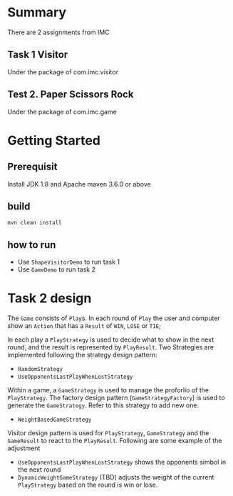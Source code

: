 # Summary
There are 2 assignments from IMC

## Task 1 Visitor
Under the package of com.imc.visitor

## Test 2. Paper Scissors Rock
Under the package of com.imc.game


# Getting Started
## Prerequisit
Install JDK 1.8 and Apache maven 3.6.0 or above

## build
`mvn clean install`

## how to run
* Use `ShapeVisitorDemo` to run task 1
* Use `GameDemo` to run task 2

# Task 2 design
The `Game` consists of `Play`s. In each round of `Play` the user and computer show an `Action` that has a `Result` of `WIN`, `LOSE` or `TIE`;

In each play a `PlayStrategy` is used to decide what to show in the next round, and the result is represented by `PlayResult`. Two Strategies are implemented following the strategy design pattern:
* `RandomStrategy`
* `UseOpponentsLastPlayWhenLostStrategy`

Within a game, a `GameStrategy` is used to manage the proforlio of the `PlayStrategy`. The factory design pattern (`GameStrategyFactory`) is used to generate the `GameStrategy`.
Refer to this strategy to add new one.
* `WeightBasedGameStrategy`


Visitor design pattern is used for `PlayStrategy`, `GameStrategy` and the `GameResult` to react to the `PlayResult`. Following are some example of the adjustment
* `UseOpponentsLastPlayWhenLostStrategy` shows the opponents simbol in the next round
* `DynamicWeightGameStrategy` (TBD) adjusts the weight of the current `PlayStrategy` based on the round is win or lose. 

